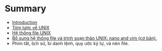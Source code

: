 # Summary

* [Introduction](README.md)
* [Tóm lược về UNIX](chapter1.md)
* [Hệ thống file UNIX](chapter2.md)
* [Bổ sung hệ thống file và trình soạn thảo UNIX: nano and vim (cơ bản).](chapter3.md)
* Phím tắt, lịch sử, bí danh lệnh, quy ước ký tự, và nén file.

